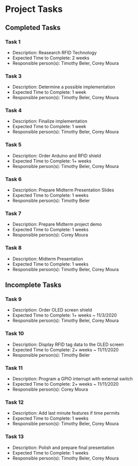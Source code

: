 # Project Tasks

## Completed Tasks

### Task 1
* Description: Reasearch RFID Technology
* Expected Time to Complete: 2 weeks
* Responsible person(s): Timothy Beler, Corey Moura

### Task 3
* Description: Determine a possible implementation
* Expected Time to Complete: 1 week
* Responsible person(s): Timothy Beler, Corey Moura

### Task 4
* Description: Finalize implementation
* Expected Time to Complete: 1 week
* Responsible person(s): Timothy Beler, Corey Moura

### Task 5
* Description: Order Arduino and RFID shield
* Expected Time to Complete: 1+ weeks
* Responsible person(s): Timothy Beler, Corey Moura

### Task 6
* Description: Prepare Midterm Presentation Slides
* Expected Time to Complete: 1 weeks
* Responsible person(s): Timothy Beler

### Task 7
* Description: Prepare Midterm project demo
* Expected Time to Complete: 1 weeks
* Responsible person(s): Corey Moura

### Task 8
* Description: Midterm Presentation
* Expected Time to Complete: 1 weeks
* Responsible person(s): Timothy Beler, Corey Moura



## Incomplete Tasks

### Task 9
* Description: Order OLED screen shield
* Expected Time to Complete: 1+ weeks ~ 11/3/2020
* Responsible person(s): Timothy Beler, Corey Moura

### Task 10
* Description: Display RFID tag data to the OLED screen
* Expected Time to Complete: 2+ weeks ~ 11/11/2020
* Responsible person(s): Timothy Beler

### Task 11
* Description: Program a GPIO interrupt with external switch
* Expected Time to Complete: 2+ weeks ~ 11/11/2020
* Responsible person(s): Corey Moura

### Task 12
* Description: Add last minute features if time permits
* Expected Time to Complete: 1 weeks 
* Responsible person(s): Timothy Beler, Corey Moura

### Task 13
* Description: Polish and prepare final presentation
* Expected Time to Complete: 1 weeks 
* Responsible person(s): Timothy Beler, Corey Moura


